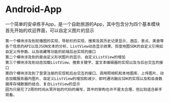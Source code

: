 # Android-App
一个简单的安卓练手App，是一个自助旅游的App，其中包含分为四个基本模块                         
	首先开始的欢迎界面，可以自定义图片的显示 	
	 			                             
	第一个模块涉及到轮播图的实现、导航栏的实现、搜索及其历史记录显示、酒店、景点、美食等各个信息的API以及JSON文本的分析、ListView动态显示效果、百度地图SDK的自定义引用如自定义传参数、以及收藏等功能的前端后台实现的接口 			                             
	第二个模块涉及到的是自定义形状图片的显示、自定义ListView的增加 			                             
	第三个模块涉及到动态加载ListView、搜索关键字、富文本编辑器的实现以及与后台交互的接口 			                              
	第四个模块涉及到了登录注册的实现和后台交互的接口、调用照相机和本地图库、上传图片、动态加载服务器内图片、自定义ListView的增加和减少、即时通讯融云SDK的实现以及和自身数据库存储数据的结合、复合ListView的显示 			                              
	因为只是花了2周的时间从零开始的代码的编写，其中的架构也许不是太合理，但比较适合新手观看。
